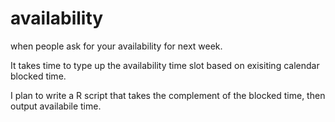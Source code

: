 # availability

when people ask for your availability for next week.

It takes time to type up the availability time slot based on exisiting calendar blocked time.

I plan to write a R script that takes the complement of the blocked time, then output availabile time.
